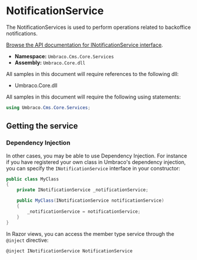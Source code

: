 # NotificationService

The NotificationServices is used to perform operations related to backoffice notifications.

[Browse the API documentation for INotificationService interface](https://apidocs.umbraco.com/v11/csharp/api/Umbraco.Cms.Core.Services.INotificationService.html).

* **Namespace:** `Umbraco.Cms.Core.Services`
* **Assembly:** `Umbraco.Core.dll`

All samples in this document will require references to the following dll:

* Umbraco.Core.dll

All samples in this document will require the following using statements:

```csharp
using Umbraco.Cms.Core.Services;
```

## Getting the service

### Dependency Injection

In other cases, you may be able to use Dependency Injection. For instance if you have registered your own class in Umbraco's dependency injection, you can specify the `INotificationService` interface in your constructor:

```csharp
public class MyClass
{
    private INotificationService _notificationService;

	public MyClass(INotificationService notificationService)
	{
		_notificationService = notificationService;
	}
}
```

In Razor views, you can access the member type service through the `@inject` directive:

```csharp
@inject INotificationService NotificationService
```
